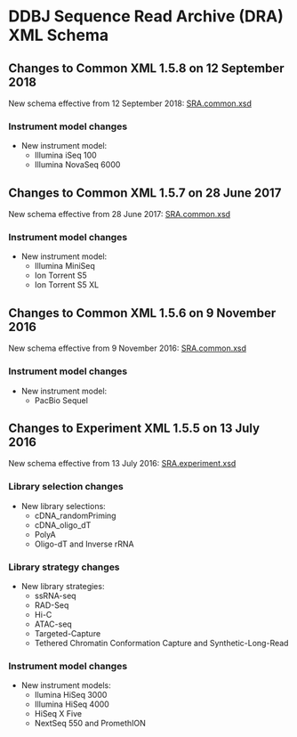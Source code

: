 # DDBJ Sequence Read Archive (DRA) XML Schema 

## Changes to Common XML 1.5.8 on 12 September 2018  

New schema effective from 12 September 2018: [SRA.common.xsd](https://github.com/ddbj/pub/blob/e478bd21b6626ff3aedff25f7638f1fea87bb9a0/docs/dra/xsd/1-5/SRA.common.xsd)  

### Instrument model changes  

* New instrument model:  
	* Illumina iSeq 100       
	* Illumina NovaSeq 6000   

## Changes to Common XML 1.5.7 on 28 June 2017  

New schema effective from 28 June 2017: [SRA.common.xsd](https://github.com/ddbj/pub/blob/d4720e692c29702f9cfb2a0ef80d49dec414be97/docs/dra/xsd/1-5/SRA.common.xsd)  

### Instrument model changes  

* New instrument model:  
	* Illumina MiniSeq    
	* Ion Torrent S5    
	* Ion Torrent S5 XL    

## Changes to Common XML 1.5.6 on 9 November 2016  

New schema effective from 9 November 2016: [SRA.common.xsd](https://github.com/ddbj/pub/blob/10cbb9b98d126dfd45dd634c660f88c0529ffe2a/docs/dra/xsd/1-5/SRA.common.xsd#L635)  

### Instrument model changes  

* New instrument model:  
	* PacBio Sequel

## Changes to Experiment XML 1.5.5 on 13 July 2016  

New schema effective from 13 July 2016: [SRA.experiment.xsd](https://github.com/ddbj/pub/blob/32baff70a3e5551af7a5ede35ba82b6d2d43c381/docs/dra/xsd/1-5/SRA.experiment.xsd)  

### Library selection changes  

* New library selections:  
	* cDNA_randomPriming  
	* cDNA_oligo_dT  
	* PolyA  
	* Oligo-dT and Inverse rRNA  

### Library strategy changes  

* New library strategies:  
	* ssRNA-seq  
	* RAD-Seq  
	* Hi-C  
	* ATAC-seq  
	* Targeted-Capture  
	* Tethered Chromatin Conformation Capture and Synthetic-Long-Read  

### Instrument model changes  

* New instrument models:  
	* Ilumina HiSeq 3000  
	* Illumina HiSeq 4000  
	* HiSeq X Five  
	* NextSeq 550 and PromethION  
